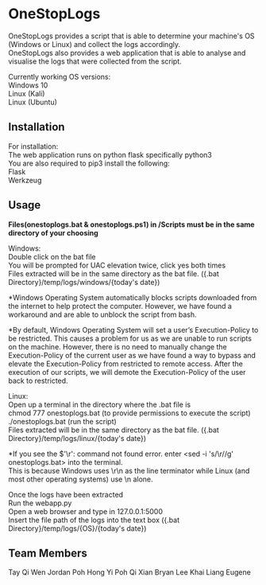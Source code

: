 # OneStopLogs
OneStopLogs provides a script that is able to determine your machine's OS (Windows or Linux) and collect the logs accordingly. <br/>
OneStopLogs also provides a web application that is able to analyse and visualise the logs that were collected from the script.

Currently working OS versions:<br/>
Windows 10<br/>
Linux (Kali)<br/>
Linux (Ubuntu)

## Installation
For installation: <br/>
The web application runs on python flask specifically python3<br/>
You are also required to pip3 install the following:<br/>
Flask<br/>
Werkzeug

## Usage
**Files(onestoplogs.bat & onestoplogs.ps1) in /Scripts must be in the same directory of your choosing**

Windows:<br/>
Double click on the bat file<br/>
You will be prompted for UAC elevation twice, click yes both times <br/>
Files extracted will be in the same directory as the bat file. ({.bat Directory}/temp/logs/windows/{today's date})<br/>

*Windows Operating System automatically blocks scripts downloaded from the internet to help protect the computer. However, we have found a workaround and are able to unblock the script from bash. <br/>

*By default, Windows Operating System will set a user’s Execution-Policy to be restricted. This causes a problem for us as we are unable to run scripts on the machine. However, there is no need to manually change the Execution-Policy of the current user as we have found a way to bypass and elevate the Execution-Policy from restricted to remote access. After the execution of our scripts, we will demote the Execution-Policy of the user back to restricted. <br/>

Linux:<br/>
Open up a terminal in the directory where the .bat file is<br/>
chmod 777 onestoplogs.bat (to provide permissions to execute the script)<br/>
./onestoplogs.bat (run the script)<br/>
Files extracted will be in the same directory as the bat file. ({.bat Directory}/temp/logs/linux/{today's date})<br/>

*If you see the $'\r': command not found error. enter <sed -i 's/\r//g' onestoplogs.bat> into the terminal. <br/> This is because Windows uses \r\n as the line terminator while Linux (and most other operating systems) use \n alone. <br/>

Once the logs have been extracted<br/>
Run the webapp.py<br/>
Open a web browser and type in 127.0.0.1:5000<br/>
Insert the file path of the logs into the text box ({.bat Directory}/temp/logs/{OS}/{today's date})

## Team Members
Tay Qi Wen Jordan
Poh Hong Yi
Poh Qi Xian Bryan
Lee Khai Liang Eugene
